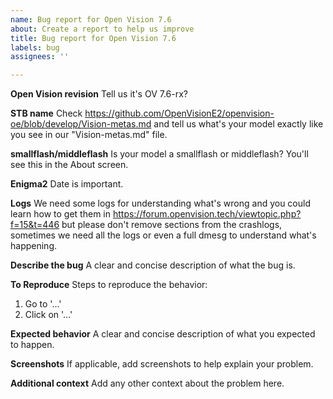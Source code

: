 ```yaml
---
name: Bug report for Open Vision 7.6
about: Create a report to help us improve
title: Bug report for Open Vision 7.6
labels: bug
assignees: ''

---
```


**Open Vision revision**
Tell us it's OV 7.6-rx?

**STB name**
Check https://github.com/OpenVisionE2/openvision-oe/blob/develop/Vision-metas.md and tell us what's your model exactly like you see in our "Vision-metas.md" file.

**smallflash/middleflash**
Is your model a smallflash or middleflash? You'll see this in the About screen.

**Enigma2**
Date is important.

**Logs**
We need some logs for understanding what's wrong and you could learn how to get them in https://forum.openvision.tech/viewtopic.php?f=15&t=446 but please don't remove sections from the crashlogs, sometimes we need all the logs or even a full dmesg to understand what's happening.

**Describe the bug**
A clear and concise description of what the bug is.

**To Reproduce**
Steps to reproduce the behavior:
1. Go to '...'
2. Click on '...'

**Expected behavior**
A clear and concise description of what you expected to happen.

**Screenshots**
If applicable, add screenshots to help explain your problem.

**Additional context**
Add any other context about the problem here.
